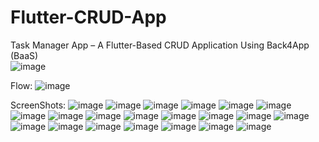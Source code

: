 # Flutter-CRUD-App
Task Manager App – A Flutter-Based CRUD Application Using Back4App (BaaS)  
![image](https://github.com/user-attachments/assets/431f3f27-2d2d-42ab-8130-83f8674b2c63)

Flow:
![image](https://github.com/user-attachments/assets/7c5d176d-da4f-4af6-89db-1f9384d4b1e9)

ScreenShots:
![image](https://github.com/user-attachments/assets/5bf393c2-2c46-44c5-886f-31f4dadf6711)
![image](https://github.com/user-attachments/assets/17545296-8612-43bd-9608-bc8250cf8e19)
![image](https://github.com/user-attachments/assets/3991912f-0764-42ec-b574-710fdf19a7c3)
![image](https://github.com/user-attachments/assets/565b6a86-4926-418c-88b3-fb425bcc273f)
![image](https://github.com/user-attachments/assets/12fb5a02-c336-4ae4-9784-f9bba1d756e4)
![image](https://github.com/user-attachments/assets/9bdfc925-c396-484d-abe5-08b3831f1b36)
![image](https://github.com/user-attachments/assets/e3efa522-4f2d-4b25-8695-03db46af6e74)
![image](https://github.com/user-attachments/assets/49cd5ca5-5d40-4225-8f3e-fe1e727e8c72)
![image](https://github.com/user-attachments/assets/f72d9d86-fd30-41f0-b8a1-42d072e24732)
![image](https://github.com/user-attachments/assets/b847a1be-fa40-48fa-ac26-294070c0bbe9)
![image](https://github.com/user-attachments/assets/27e41c0e-8e74-404e-bcdb-36d64ac51027)
![image](https://github.com/user-attachments/assets/65a875e0-74fd-489d-b102-c8635f1792ee)
![image](https://github.com/user-attachments/assets/3cead5c6-f55a-4f8a-89b1-29ceb29f2268)
![image](https://github.com/user-attachments/assets/1f6f0b90-fab5-43b2-a27a-d2a92be2fa43)
![image](https://github.com/user-attachments/assets/92e299d0-7fbd-439b-9fff-9659918d8089)
![image](https://github.com/user-attachments/assets/6032a44c-594c-4c93-832f-38bb5aa6fd7d)
![image](https://github.com/user-attachments/assets/d5767d9d-4ad7-42ca-bb3b-786fb1d9c5a5)
![image](https://github.com/user-attachments/assets/e36a1389-4ce6-4035-9a75-f1a445b23d3b)
![image](https://github.com/user-attachments/assets/b456da2f-609e-4b7c-9745-e1251b35d642)
![image](https://github.com/user-attachments/assets/20a64e04-104c-4a2a-bdf4-285156d52734)
![image](https://github.com/user-attachments/assets/a07b2f4d-6de4-42af-ada3-f7c99d2da1e9)


